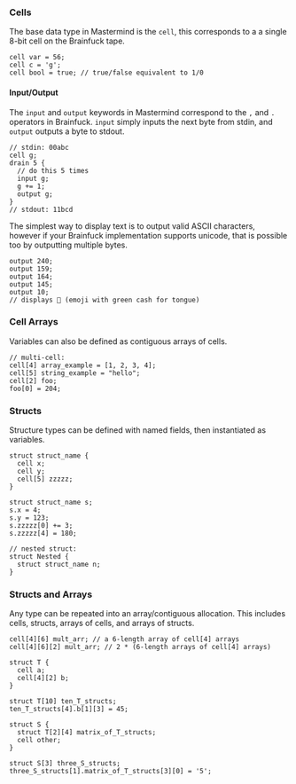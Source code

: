 ### Cells

The base data type in Mastermind is the `cell`, this corresponds to a a single 8-bit cell on the Brainfuck tape.

```
cell var = 56;
cell c = 'g';
cell bool = true; // true/false equivalent to 1/0
```

#### Input/Output

The `input` and `output` keywords in Mastermind correspond to the `,` and `.` operators in Brainfuck. `input` simply inputs the next byte from stdin, and `output` outputs a byte to stdout.

```
// stdin: 00abc
cell g;
drain 5 {
  // do this 5 times
  input g;
  g += 1;
  output g;
}
// stdout: 11bcd
```

The simplest way to display text is to output valid ASCII characters, however if your Brainfuck implementation supports unicode, that is possible too by outputting multiple bytes.

```
output 240;
output 159;
output 164;
output 145;
output 10;
// displays 🤑 (emoji with green cash for tongue)
```

### Cell Arrays

Variables can also be defined as contiguous arrays of cells.

```
// multi-cell:
cell[4] array_example = [1, 2, 3, 4];
cell[5] string_example = "hello";
cell[2] foo;
foo[0] = 204;
```

### Structs

Structure types can be defined with named fields, then instantiated as variables.

```
struct struct_name {
  cell x;
  cell y;
  cell[5] zzzzz;
}

struct struct_name s;
s.x = 4;
s.y = 123;
s.zzzzz[0] += 3;
s.zzzzz[4] = 180;

// nested struct:
struct Nested {
  struct struct_name n;
}
```

### Structs and Arrays

Any type can be repeated into an array/contiguous allocation. This includes cells, structs, arrays of cells, and arrays of structs.

```
cell[4][6] mult_arr; // a 6-length array of cell[4] arrays
cell[4][6][2] mult_arr; // 2 * (6-length arrays of cell[4] arrays)

struct T {
  cell a;
  cell[4][2] b;
}

struct T[10] ten_T_structs;
ten_T_structs[4].b[1][3] = 45;

struct S {
  struct T[2][4] matrix_of_T_structs;
  cell other;
}

struct S[3] three_S_structs;
three_S_structs[1].matrix_of_T_structs[3][0] = '5';
```
